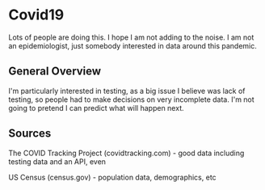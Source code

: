 # Covid19
Lots of people are doing this. I hope I am not adding to the noise. I am not an epidemiologist, just somebody interested in data around this pandemic.

## General Overview
I'm particularly interested in testing, as a big issue I believe was lack of testing, so people had to make decisions on very incomplete data. I'm not going to pretend I can predict what will happen next. 

## Sources
The COVID Tracking Project (covidtracking.com) - good data including testing data and an API, even

US Census (census.gov) - population data, demographics, etc
